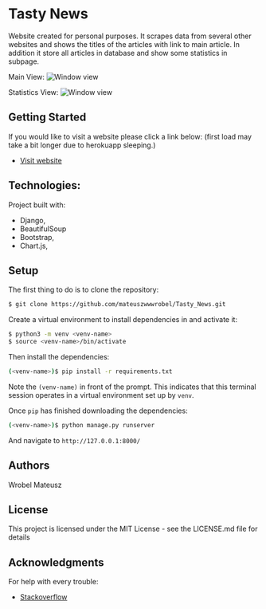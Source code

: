 

# Tasty News

Website created for personal purposes. It scrapes data from several other websites and shows the titles of the articles with link to main article.
In addition it store all articles in database and show some statistics in subpage.

Main View:
![Window view](https://github.com/mateuszwwwrobel/Tasty_News/blob/master/static/img/preview_1.png?raw=true)

Statistics View:
![Window view](https://github.com/mateuszwwwrobel/Tasty_News/blob/master/static/img/preview_2.png?raw=true)

## Getting Started

If you would like to visit a website please click a link below:
(first load may take a bit longer due to herokuapp sleeping.)

* [Visit website](https://tasty-news.herokuapp.com/)

## Technologies:

Project built with:
- Django,
- BeautifulSoup
- Bootstrap,
- Chart.js,

## Setup

The first thing to do is to clone the repository:

```sh
$ git clone https://github.com/mateuszwwwrobel/Tasty_News.git
```

Create a virtual environment to install dependencies in and activate it:

```sh
$ python3 -m venv <venv-name>
$ source <venv-name>/bin/activate
```

Then install the dependencies:

```sh
(<venv-name>)$ pip install -r requirements.txt
```
Note the `(venv-name)` in front of the prompt. This indicates that this terminal
session operates in a virtual environment set up by `venv`.

Once `pip` has finished downloading the dependencies:
```sh
(<venv-name>)$ python manage.py runserver
```
And navigate to `http://127.0.0.1:8000/`


## Authors

Wrobel Mateusz

## License

This project is licensed under the MIT License - see the LICENSE.md file for details

## Acknowledgments

For help with every trouble:
* [Stackoverflow](https://stackoverflow.com/)

